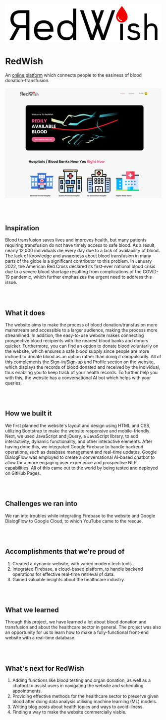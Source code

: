 ![](https://github.com/steadyfall/RedWish/blob/3ef2db47aecc3d9dd9b4e8bf0c4e2f86f00a7966/non-website-related/logo.png)
# RedWish
An [online platform](https://65069ec66403780e8aa39c15--glowing-yeot-f76625.netlify.app) which connects people to the easiness of blood donation-transfusion.
</br>
</br>
!['RedWish Main Page'](https://github.com/steadyfall/RedWish/blob/3ef2db47aecc3d9dd9b4e8bf0c4e2f86f00a7966/non-website-related/redwish-main-page.png 'RedWish Main Page')
</br>
</br>
</br>
</br>
## Inspiration
Blood transfusion saves lives and improves health, but many patients requiring transfusion do not have timely access to safe blood. As a result, nearly 12,000 individuals die every day due to a lack of availability of blood. The lack of knowledge and awareness about blood transfusion in many parts of the globe is a significant contributor to this problem. In January 2022, the American Red Cross declared its first-ever national blood crisis due to a severe blood shortage resulting from complications of the COVID-19 pandemic, which further emphasizes the urgent need to address this issue.

</br>
</br>

## What it does
The website aims to make the process of blood donation/transfusion more mainstream and accessible to a larger audience, making the process more streamlined. In addition, the easy-to-use website makes connecting prospective blood recipients with the nearest blood banks and donors quicker. Furthermore, you can find an option to donate blood voluntarily on the website, which ensures a safe blood supply since people are more inclined to donate blood as an option rather than doing it compulsorily. All of this complements the Sign-in/Sign-up and Profile section on the website, which displays the records of blood donated and received by the individual, thus enabling you to keep track of your health records. To further help you with this, the website has a conversational AI bot which helps with your queries.

</br>
</br>

## How we built it
We first planned the website's layout and design using HTML and CSS, utilizing Bootstrap to make the website responsive and mobile-friendly. Next, we used JavaScript and jQuery, a JavaScript library, to add interactivity, dynamic functionality, and other interactive elements. After having done this, we integrated Google Firebase to handle backend operations, such as database management and real-time updates. Google DialogFlow was employed to create a conversational AI-based chatbot to allow for a more engaging user experience and prospective NLP capabilities. All of this came out to the world by being tested and deployed on GitHub Pages.

</br>
</br>

## Challenges we ran into
We ran into troubles while integrating Firebase to the website and Google DialogFlow to Google Cloud, to which YouTube came to the rescue.  

</br>
</br>

## Accomplishments that we're proud of
1. Created a dynamic website, with varied modern tech tools.
2. Integrated Firebase, a cloud-based platform, to handle backend operations for effective real-time retrieval of data.
3. Gained valuable insights about the healthcare industry.

</br>
</br>

## What we learned
Through this project, we have learned a lot about blood donation and transfusion and about the healthcare sector in general. The project was also an opportunity for us to learn how to make a fully-functional front-end website with a real-time database. 

</br>
</br>

## What's next for RedWish
1. Adding functions like blood testing and organ donation, as well as a chatbot to assist users in navigating the website and scheduling appointments.
2. Providing effective methods for the healthcare sector to preserve given blood after doing data analysis utilising machine learning (ML) models.
3. Writing blog posts about health topics and ways to avoid illness.
4. Finding a way to make the website commercially viable.
